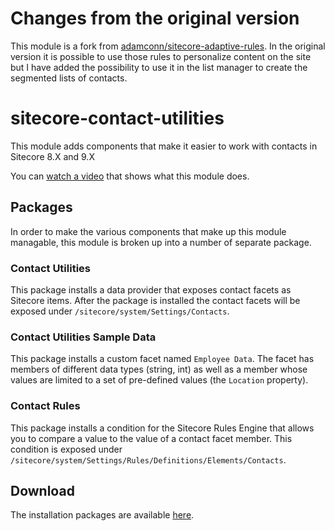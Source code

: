 # Changes from the original version
This module is a fork from [adamconn/sitecore-adaptive-rules](https://github.com/adamconn/sitecore-adaptive-rules). In the original version it is possible to use those rules to personalize content on the site but I have added the possibility to use it in the list manager to create the segmented lists of contacts.

# sitecore-contact-utilities
This module adds components that make it easier to work with contacts in Sitecore 8.X and 9.X

You can [watch a video](https://www.youtube.com/watch?v=ajSZar5aShc) that shows what this module does.

## Packages
In order to make the various components that make up this module managable, this module is broken up into a number of separate package.

### Contact Utilities
This package installs a data provider that exposes contact facets as Sitecore items. After the package is installed the contact facets will be exposed under ```/sitecore/system/Settings/Contacts```.

### Contact Utilities Sample Data
This package installs a custom facet named ```Employee Data```. The facet has members of different data types (string, int) as well as a member whose values are limited to a set of pre-defined values (the ```Location``` property).

### Contact Rules
This package installs a condition for the Sitecore Rules Engine that allows you to compare a value to the value of a contact facet member. This condition is exposed under ```/sitecore/system/Settings/Rules/Definitions/Elements/Contacts```.

## Download
The installation packages are available [here](https://github.com/vgbenjamin/sitecore-contact-utilities/tree/master/sitecore/).

